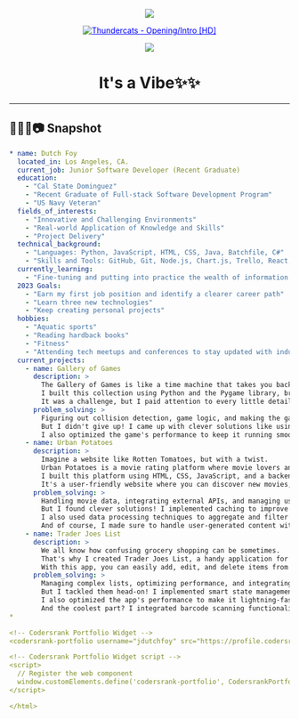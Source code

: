 <!DOCTYPE html>
<html>
<head>
  <title>Aesthetic</title>
  <style>
    /* Styling for the links */
    a {
      color: blue; /* Change color */
      text-decoration: underline; /* Add underline to the links */
    }

    a:hover {
      color: red; /* Change the color to your preferred hover color */
    }

    #codersrank-portfolio {
      max-width: 100%;
    }
  </style>
</head>
<body>

<p align="center">
  <img src="https://capsule-render.vercel.app/api?text=Hows it Going&animation=fadeIn&type=waving&color=gradient&height=100"/>
</p>

<p align="center">
  <a href="/gif/thundercats-openingintro-hd-oxzDLt" title="Thundercats - Opening/Intro [HD]">
    <img src="https://i.makeagif.com/media/3-10-2016/oxzDLt.gif" alt="Thundercats - Opening/Intro [HD]">
  </a>
  <div style="font-size:11px;">
    <a href="/" title="make a gif"></a>
  </div>
</p>

<p align="center">
  <img src="https://capsule-render.vercel.app/api?type=waving&color=gradient&text=&height=100&section=header"/>
</p>

<h1 align="center">
  It's a Vibe✨✨
</h1>

---

## 👨🏻‍💻📷 Snapshot

```yaml
* name: Dutch Foy
  located_in: Los Angeles, CA.
  current_job: Junior Software Developer (Recent Graduate)
  education:
    - "Cal State Dominguez"
    - "Recent Graduate of Full-stack Software Development Program"
    - "US Navy Veteran"
  fields_of_interests:
    - "Innovative and Challenging Environments"
    - "Real-world Application of Knowledge and Skills"
    - "Project Delivery"
  technical_background:
    - "Languages: Python, JavaScript, HTML, CSS, Java, Batchfile, C#"
    - "Skills and Tools: GitHub, Git, Node.js, Chart.js, Trello, React, Bootstrap, API, Express.js, Visual Studio Code, Netlify, Miro, Codepen, ZSH, Debugging, Pytest, Postman, Axios, API Keys, SCSS, NumPy, Twisted, Zope, Pygame, Beautiful Soup, Psycopg, Next.js, Flask"
  currently_learning:
    - "Fine-tuning and putting into practice the wealth of information I've assimilated in the past 8 months of intensive learning."
  2023 Goals:
    - "Earn my first job position and identify a clearer career path"
    - "Learn three new technologies"
    - "Keep creating personal projects"
  hobbies:
    - "Aquatic sports"
    - "Reading hardback books"
    - "Fitness"
    - "Attending tech meetups and conferences to stay updated with industry trends"
  current_projects:
    - name: Gallery of Games
      description: >
        The Gallery of Games is like a time machine that takes you back to the good old days of classic arcade-style games.
        I built this collection using Python and the Pygame library, bringing back the nostalgic charm of games like Space Invaders, Pac-Man, and Snake.
        It was a challenge, but I paid attention to every little detail to ensure an immersive and enjoyable gaming experience.
      problem_solving: >
        Figuring out collision detection, game logic, and making the games run smoothly was tough.
        But I didn't give up! I came up with clever solutions like using bounding box detection and pixel-perfect collision methods.
        I also optimized the game's performance to keep it running smoothly.
    - name: Urban Potatoes
      description: >
        Imagine a website like Rotten Tomatoes, but with a twist.
        Urban Potatoes is a movie rating platform where movie lovers and fanatics like us get to be the critics!
        I built this platform using HTML, CSS, JavaScript, and a backend framework like Django or Node.js.
        It's a user-friendly website where you can discover new movies, rate them, and share your reviews with the community.
      problem_solving: >
        Handling movie data, integrating external APIs, and managing user-generated content were real challenges.
        But I found clever solutions! I implemented caching to improve performance and reduce API calls.
        I also used data processing techniques to aggregate and filter movie data efficiently.
        And of course, I made sure to handle user-generated content with proper validation and security measures.
    - name: Trader Joes List
      description: >
        We all know how confusing grocery shopping can be sometimes.
        That's why I created Trader Joes List, a handy application for managing your shopping lists.
        With this app, you can easily add, edit, and delete items from your list, making your grocery trips a breeze!
      problem_solving: >
        Managing complex lists, optimizing performance, and integrating barcode scanning were the hurdles I faced.
        But I tackled them head-on! I implemented smart state management techniques to handle those long shopping lists.
        I also optimized the app's performance to make it lightning-fast.
        And the coolest part? I integrated barcode scanning functionality so you can just scan the items and get all the details instantly!
*

<!-- Codersrank Portfolio Widget -->
<codersrank-portfolio username="jdutchfoy" src="https://profile.codersrank.io/user/jdutchfoy"></codersrank-portfolio>

<!-- Codersrank Portfolio Widget script -->
<script>
  // Register the web component
  window.customElements.define('codersrank-portfolio', CodersrankPortfolio);
</script>

</html>
